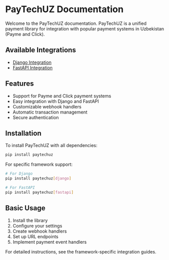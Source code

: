 # PayTechUZ Documentation

Welcome to the PayTechUZ documentation. PayTechUZ is a unified payment library for integration with popular payment systems in Uzbekistan (Payme and Click).

## Available Integrations

- [Django Integration](django_integration.md)
- [FastAPI Integration](fastapi_integration.md)

## Features

- Support for Payme and Click payment systems
- Easy integration with Django and FastAPI
- Customizable webhook handlers
- Automatic transaction management
- Secure authentication

## Installation

To install PayTechUZ with all dependencies:

```bash
pip install paytechuz
```

For specific framework support:

```bash
# For Django
pip install paytechuz[django]

# For FastAPI
pip install paytechuz[fastapi]
```

## Basic Usage

1. Install the library
2. Configure your settings
3. Create webhook handlers
4. Set up URL endpoints
5. Implement payment event handlers

For detailed instructions, see the framework-specific integration guides.
